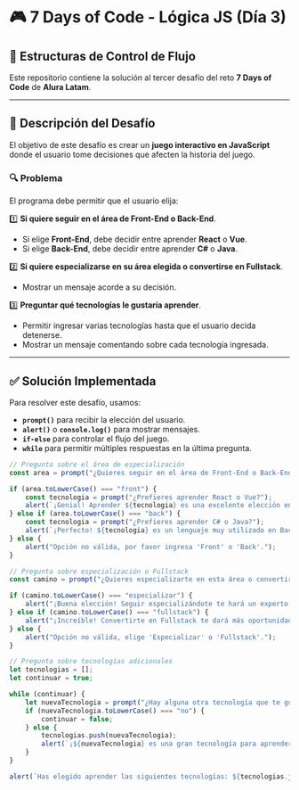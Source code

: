# 🎮 7 Days of Code - Lógica JS (Día 3)  
## 🔀 Estructuras de Control de Flujo  

Este repositorio contiene la solución al tercer desafío del reto **7 Days of Code** de **Alura Latam**.  

---

## 📌 Descripción del Desafío  

El objetivo de este desafío es crear un **juego interactivo en JavaScript** donde el usuario tome decisiones que afecten la historia del juego.  

### 🔍 Problema  

El programa debe permitir que el usuario elija:  

1️⃣ **Si quiere seguir en el área de Front-End o Back-End**.  
   - Si elige **Front-End**, debe decidir entre aprender **React** o **Vue**.  
   - Si elige **Back-End**, debe decidir entre aprender **C#** o **Java**.  

2️⃣ **Si quiere especializarse en su área elegida o convertirse en Fullstack**.  
   - Mostrar un mensaje acorde a su decisión.  

3️⃣ **Preguntar qué tecnologías le gustaría aprender**.  
   - Permitir ingresar varias tecnologías hasta que el usuario decida detenerse.  
   - Mostrar un mensaje comentando sobre cada tecnología ingresada.  

---

## ✅ Solución Implementada  

Para resolver este desafío, usamos:  
- **`prompt()`** para recibir la elección del usuario.  
- **`alert()`** o **`console.log()`** para mostrar mensajes.  
- **`if-else`** para controlar el flujo del juego.  
- **`while`** para permitir múltiples respuestas en la última pregunta.  

```javascript
// Pregunta sobre el área de especialización
const area = prompt("¿Quieres seguir en el área de Front-End o Back-End? (Escribe 'Front' o 'Back')");

if (area.toLowerCase() === "front") {
    const tecnologia = prompt("¿Prefieres aprender React o Vue?");
    alert(`¡Genial! Aprender ${tecnologia} es una excelente elección en Front-End.`);
} else if (area.toLowerCase() === "back") {
    const tecnologia = prompt("¿Prefieres aprender C# o Java?");
    alert(`¡Perfecto! ${tecnologia} es un lenguaje muy utilizado en Back-End.`);
} else {
    alert("Opción no válida, por favor ingresa 'Front' o 'Back'.");
}

// Pregunta sobre especialización o Fullstack
const camino = prompt("¿Quieres especializarte en esta área o convertirte en Fullstack? (Escribe 'Especializar' o 'Fullstack')");

if (camino.toLowerCase() === "especializar") {
    alert("¡Buena elección! Seguir especializándote te hará un experto en tu área.");
} else if (camino.toLowerCase() === "fullstack") {
    alert("¡Increíble! Convertirte en Fullstack te dará más oportunidades.");
} else {
    alert("Opción no válida, elige 'Especializar' o 'Fullstack'.");
}

// Pregunta sobre tecnologías adicionales
let tecnologias = [];
let continuar = true;

while (continuar) {
    let nuevaTecnologia = prompt("¿Hay alguna otra tecnología que te gustaría aprender? (Escribe el nombre o 'No' para salir)");
    if (nuevaTecnologia.toLowerCase() === "no") {
        continuar = false;
    } else {
        tecnologias.push(nuevaTecnologia);
        alert(`¡${nuevaTecnologia} es una gran tecnología para aprender!`);
    }
}

alert(`Has elegido aprender las siguientes tecnologías: ${tecnologias.join(", ")}`);
